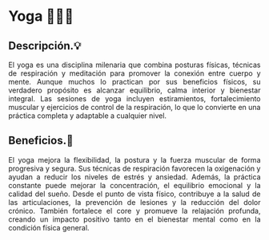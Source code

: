 # Yoga 🧘‍♂️🌿


## Descripción.💡

<p align="justify">El yoga es una disciplina milenaria que combina posturas físicas, técnicas de respiración y meditación para promover la conexión entre cuerpo y mente. Aunque muchos lo practican por sus beneficios físicos, su verdadero propósito es alcanzar equilibrio, calma interior y bienestar integral. Las sesiones de yoga incluyen estiramientos, fortalecimiento muscular y ejercicios de control de la respiración, lo que lo convierte en una práctica completa y adaptable a cualquier nivel.</p>


## Beneficios.🌸

<p align="justify">El yoga mejora la flexibilidad, la postura y la fuerza muscular de forma progresiva y segura. Sus técnicas de respiración favorecen la oxigenación y ayudan a reducir los niveles de estrés y ansiedad. Además, la práctica constante puede mejorar la concentración, el equilibrio emocional y la calidad del sueño. Desde el punto de vista físico, contribuye a la salud de las articulaciones, la prevención de lesiones y la reducción del dolor crónico. También fortalece el core y promueve la relajación profunda, creando un impacto positivo tanto en el bienestar mental como en la condición física general.</p>

